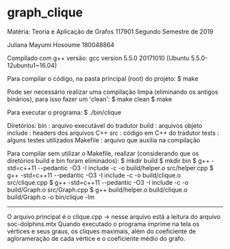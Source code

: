 # graph_clique

Matéria: Teoria e Aplicação de Grafos 117901
Segundo Semestre de 2019

Juliana Mayumi Hosoume 180048864

Compilado com g++ versão:
gcc version 5.5.0 20171010 (Ubuntu 5.5.0-12ubuntu1~16.04)

Para compilar o código, na pasta principal (root) do projeto:
$ make

Pode ser necessário realizar uma compilação limpa (eliminando os antigos binários), para isso fazer um
'clean':
$ make clean
$ make

Para executar o programa:
$ ./bin/clique

Diretórios:
bin : arquivo executável do tradutor
build : arquivos objeto
include : headers dos arquivos C++
src : código em C++ do tradutor
tests : alguns testes utilizados
Makefile : arquivo que auxilia na compilação


Para compilar sem utilizar o Makefile, realizar (considerando que
    os diretórios build e bin foram eliminados):
$ mkdir build
$ mkdir bin
$ g++ -std=c++11 --pedantic -O3 -I include -c -o build/helper.o src/helper.cpp
$ g++ -std=c++11 --pedantic -O3 -I include -c -o build/clique.o src/clique.cpp
$ g++ -std=c++11 --pedantic -O3 -I include -c -o build/Graph.o src/Graph.cpp
$ g++ build/helper.o build/clique.o build/Graph.o -o bin/clique -lm

---

O arquivo principal é o clique.cpp  -> nesse arquivo está a leitura do arquivo soc-dolphins.mtx
Quando executado o programa imprime na tela os vértices e seus graus, os cliques maximais, além do coeficiente de aglorameração de cada vértice e o coeficiente médio do grafo.
